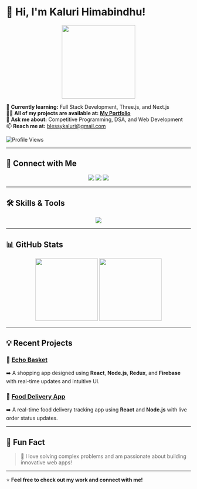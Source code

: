 # 👋 Hi, I'm **Kaluri Himabindhu**!  
<div align="center">  
<img src="https://media.giphy.com/media/l41YtZOb9EUABnuqA/giphy.gif" width="200px">  
</div>  

🌱 **Currently learning:** Full Stack Development, Three.js, and Next.js  
👨‍💻 **All of my projects are available at:** [**My Portfolio**](https://react-portfolio-framer-motion-ivory.vercel.app/)  
💬 **Ask me about:** Competitive Programming, DSA, and Web Development  
📫 **Reach me at:** blessykaluri@gmail.com  

![Profile Views](https://komarev.com/ghpvc/?username=Hiomio&color=blue&style=flat)  

---

## 🚀 **Connect with Me**  
<p align="center">  
<a href="https://linkedin.com/in/kaluri-himabindhu-9378b927a" target="_blank"><img src="https://img.shields.io/badge/-LinkedIn-blue?style=flat&logo=linkedin"></a>  
<a href="https://github.com/Hiomio" target="_blank"><img src="https://img.shields.io/badge/-GitHub-black?style=flat&logo=github"></a>  
<a href="https://react-portfolio-framer-motion-ivory.vercel.app/" target="_blank"><img src="https://img.shields.io/badge/-Portfolio-green?style=flat&logo=google-chrome"></a>  
</p>  

---

## 🛠️ **Skills & Tools**  
<p align="center">  
<img src="https://skillicons.dev/icons?i=c,cpp,js,html,css,react,nextjs,threejs,nodejs,express,mongodb,mysql,redux,tailwind,git,postman,vscode" />  
</p>  

---

## 📊 **GitHub Stats**  
<div align="center">  
<img height="170em" src="https://github-readme-stats.vercel.app/api?username=Hiomio&show_icons=true&theme=radical&count_private=true" />  
<img height="170em" src="https://github-readme-stats.vercel.app/api/top-langs/?username=Hiomio&layout=compact&theme=radical" />  
</div>  

---

## 💡 **Recent Projects**  
### 🌟 [Echo Basket](https://github.com/Hiomio/echo-basket)  
➡️ A shopping app designed using **React**, **Node.js**, **Redux**, and **Firebase** with real-time updates and intuitive UI.  

### 🌟 [Food Delivery App](https://github.com/Hiomio/food-delivery-app)  
➡️ A real-time food delivery tracking app using **React** and **Node.js** with live order status updates.  

---

## 🎯 **Fun Fact**  
> 🚀 I love solving complex problems and am passionate about building innovative web apps!  

---

⭐️ **Feel free to check out my work and connect with me!**  
